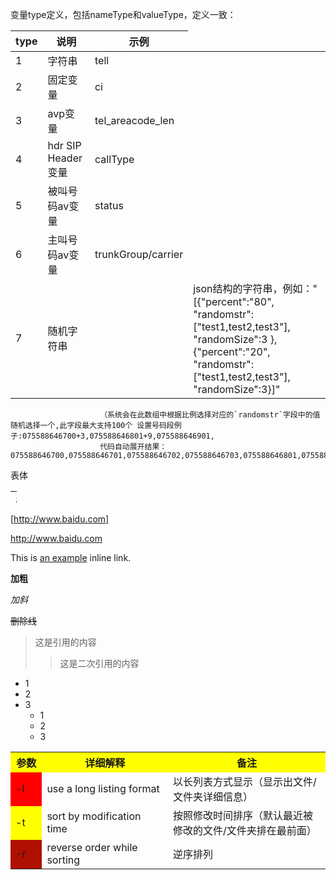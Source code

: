 变量type定义，包括nameType和valueType，定义一致：

| type | 说明               | 示例               |
| ---- | ------------------ | ------------------ |
| 1    | 字符串             | tell               |
| 2    | 固定变量           | ci                 |
| 3    | avp变量            | tel_areacode_len   |
| 4    | hdr SIP Header变量 | callType           |
| 5    | 被叫号码av变量     | status             |
| 6    | 主叫号码av变量     | trunkGroup/carrier |
| 7    | 随机字符串    | <td>json结构的字符串，例如："[{"percent":"80", "randomstr":["test1,test2,test3"], "randomSize":3 },{"percent":"20", "randomstr":["test1,test2,test3"], "randomSize":3}]" 
                        （系统会在此数组中根据比例选择对应的`randomstr`字段中的值随机选择一个,此字段最大支持100个 设置号码段例子:075588646700+3,075588646801+9,075588646901,
                        代码自动展开结果：075588646700,075588646701,075588646702,075588646703,075588646801,075588646802,075588646803,075588646804,075588646805,075588646806,075588646807,075588646808,075588646809,075588646810,075588646901</td>|
 
 
 
 <table style="width:10px;height:20px;">
 	<th>表头</th>
 	<tr>表体</tr>
 </table>
 
 [http://www.baidu.com]
 
 <http://www.baidu.com>
 
 This is [an example](http://example.com/ "Title") inline link.
 
 **加粗**
 
 *加斜*
 
 ~~删除线~~
 >这是引用的内容
 >>这是二次引用的内容
 
 - 1
 - 2
 - 3
    + 1
    + 2
    + 3
    
    
<table>
  <tr>
    <th width=10%, bgcolor=yellow >参数</th>
    <th width=40%, bgcolor=yellow>详细解释</th>
    <th width="50%", bgcolor=yellow>备注</th>
  </tr>
  <tr>
    <td bgcolor='red'> -l </td>
    <td> use a long listing format  </td>
    <td> 以长列表方式显示（显示出文件/文件夹详细信息）  </td>
  </tr>
  <tr>
    <td bgcolor='yellow'>-t </td>
    <td> sort by modification time </td>
    <td> 按照修改时间排序（默认最近被修改的文件/文件夹排在最前面） </td>
  <tr>
    <td bgcolor=rgb(0,10,0)>-r </td>
    <td> reverse order while sorting </td>
    <td>  逆序排列 </td>
  </tr>
</table>